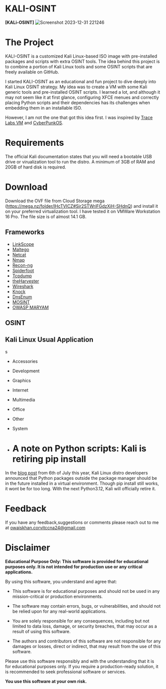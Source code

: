 # KALI-OSINT

**[KALi-OSINT]** ![Screenshot 2023-12-31 221246](https://github.com/BBouy112/Kali-OSINT/assets/155302174/a044dfbf-776e-49c7-a82a-a2aa39abae81)

# The Project

KALI-OSINT is a customized Kali Linux-based ISO image with pre-installed packages and scripts with extra OSINT tools. The idea behind this project is to combine a portion of Kali Linux tools and some OSINT scripts that are freely available on GitHub. 

I started KALI-OSINT as an educational and fun project to dive deeply into Kali Linux OSINT strategy. My idea was to create a VM with some Kali generic tools and pre-installed OSINT scripts. I learned a lot, and although it may not seem like it at first glance, configuring XFCE menues and correctly placing Python scripts and their dependencies has its challenges when embedding them in an installable ISO.  

However, I am not the one that got this idea first. I was inspired by [Trace Labs VM](https://github.com/tracelabs/tlosint-live) and [CyberPunkOS](https://github.com/cyberpunkOS/CyberPunkOS).

# Requirements

The official Kali documentation states that you will need a bootable USB drive or virualization tool to run the distro. A minimum of 3GB of RAM and 20GB of hard disk is required. 

# Download

Download the OVF file from Cloud Storage mega (https://mega.nz/folder/lHcTVICZ#Sjr2STWriFGdzXiH-SHdnQ) and install it on your preferred virtualization tool. I have tested it on VMWare Workstation 16 Pro. The file size is of almost 14.1 GB.

## Frameworks

- [LinkScope](https://github.com/AccentuSoft/LinkScope_Client)
- [Maltego](https://www.maltego.com/)
- [Netcat](https://netcat.sourceforge.net/)
- [Nmap](https://nmap.org/download.html)
- [Recon-ng](https://github.com/lanmaster53/recon-ng)
- [Spiderfoot](https://github.com/smicallef/spiderfoot)
- [Tcpdump](https://github.com/the-tcpdump-group/tcpdump)
- [theHarvester](https://github.com/laramies/theHarvester)
- [Wireshark](https://github.com/wireshark/wireshark)
- [Knock](https://github.com/guelfoweb/knock.git)
- [DnsEnum](https://github.com/fwaeytens/dnsenum.git)
- [MOSINT](https://github.com/alpkeskin/mosint.git)
- [OWASP MARYAM]( https://github.com/saeeddhqan/Maryam.git)



## OSINT

## Kali Linux Usual Application
s
- Accessories
- Development
- Graphics
- Internet
- Multimedia
- Office
- Other
- System

- # A note on Python scripts: Kali is retiring pip install

In the [blog post](https://www.kali.org/blog/python-externally-managed/) from 6th of July this year, Kali Linux distro developers announced that Python packages outside the package manager should be in the future installed in a virtual environment. Though pip install still works, it wont be for too long. With the next Python3.12, Kali will officially retire it. 

# Feedback

If you have any feedback,suggestions or comments please reach out to me at owaiskhan.corvitccna24@gmail.com

# Disclaimer

**Educational Purpose Only: This software is provided for educational purposes only. It is not intended for production use or any critical applications.**

By using this software, you understand and agree that:

- This software is for educational purposes and should not be used in any mission-critical or production environments.

- The software may contain errors, bugs, or vulnerabilities, and should not be relied upon for any real-world applications.

- You are solely responsible for any consequences, including but not limited to data loss, damage, or security breaches, that may occur as a result of using this software.

- The authors and contributors of this software are not responsible for any damages or losses, direct or indirect, that may result from the use of this software.

Please use this software responsibly and with the understanding that it is for educational purposes only. If you require a production-ready solution, it is recommended to seek professional software or services.

**You use this software at your own risk.**


